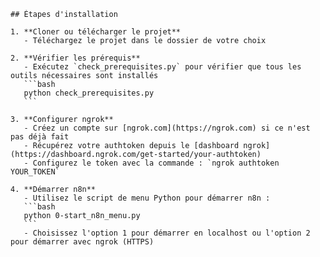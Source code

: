 
    ## Étapes d'installation
    
    1. **Cloner ou télécharger le projet**
       - Téléchargez le projet dans le dossier de votre choix
    
    2. **Vérifier les prérequis**
       - Exécutez `check_prerequisites.py` pour vérifier que tous les outils nécessaires sont installés
       ```bash
       python check_prerequisites.py
       ```
    
    3. **Configurer ngrok**
       - Créez un compte sur [ngrok.com](https://ngrok.com) si ce n'est pas déjà fait
       - Récupérez votre authtoken depuis le [dashboard ngrok](https://dashboard.ngrok.com/get-started/your-authtoken)
       - Configurez le token avec la commande : `ngrok authtoken YOUR_TOKEN`
    
    4. **Démarrer n8n**
       - Utilisez le script de menu Python pour démarrer n8n :
       ```bash
       python 0-start_n8n_menu.py
       ```
       - Choisissez l'option 1 pour démarrer en localhost ou l'option 2 pour démarrer avec ngrok (HTTPS)
    